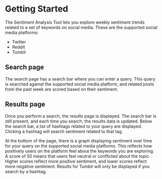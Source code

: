 # Getting Started

The Sentiment Analysis Tool lets you explore weekly sentiment trends related to a set of keywords on social media. These are the supported social media platforms:

- Twitter
- Reddit
- Tumblr

## Search page

The search page has a search bar where you can enter a query. This query is searched against the supported social media platform, and related posts from the past week are scored based on their sentiment.

## Results page

Once you perform a search, the results page is displayed. The search bar is still present, and each time you search, the results data is updated. Below the search bar, a list of hashtags related to your query are displayed. Clicking a hashtag will search sentiment related to that tag.

At the bottom of the page, there is a graph displaying sentiment over time for your query on the supported social media platforms. This reflects how positively users on the platform feel about the keywords you are exploring. A score of 50 means that users feel neutral or conflicted about the topic. Higher scores reflect more positive sentiment, and lower scores reflect more negative sentiment. Results for Tumblr will only be displayed if you search by a hashtag.
